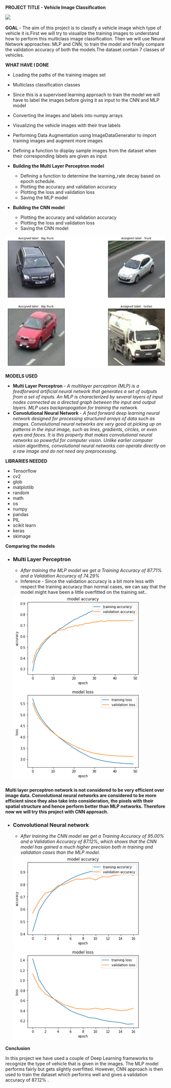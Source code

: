 **PROJECT TITLE - Vehicle Image Classification**
        
<img src = "https://github.com/Soumayan-pal01/ML-ProjectKart/blob/main/Vehicle%20Image%20Classification/Images/project_viz.png"  width="400">


**GOAL** - The aim of this project is to classify a vehicle image which type of vehicle it is.First we will try to visualize the training images to understand how to perform this multiclass image classification. Then we will use Neural Network approaches: MLP and CNN, to train the model and finally compare the validation accuracy of both the models.The dataset contain 7 classes of vehicles.


**WHAT HAVE I DONE**

- Loading the paths of the training images set
- Multiclass classification classes
- Since this is a supervised learning approach to train the model we will have to label the images before giving it as input to the CNN and MLP model
- Converting the images and labels into numpy arrays
- Visualizing the vehicle images with their true labels
- Performing Data Augmentation using ImageDataGenerator to import training images and augment more images
- Defining a function to display sample images from the dataset when their corresponding labels are given as input
- **Building the Multi Layer Perceptron model**
   - Defining a function to determine the learning_rate decay based on epoch schedule.
   - Plotting the accuracy and validation accuracy
   - Plotting the loss and validation loss
   - Saving the MLP model

- **Building the CNN model**
   - Plotting the accuracy and validation accuracy
   - Plotting the loss and validation loss
   - Saving the CNN model  



<img src = "https://github.com/Soumayan-pal01/ML-ProjectKart/blob/main/Vehicle%20Image%20Classification/Images/disp.png" >


**MODELS USED**

- **Multi Layer Perceptron** - *A multilayer perceptron (MLP) is a feedforward artificial neural network that generates a set of outputs from a set of inputs. An MLP is characterized by several layers of input nodes connected as a directed graph between the input and output layers. MLP uses backpropogation for training the network.* 
- **Convolutional Neural Network** - *A feed forward deep learning neural network designed for processing structured arrays of data such as images. Convolutional neural networks are very good at picking up on patterns in the input image, such as lines, gradients, circles, or even eyes and faces. It is this property that makes convolutional neural networks so powerful for computer vision. Unlike earlier computer vision algorithms, convolutional neural networks can operate directly on a raw image and do not need any preprocessing.*


**LIBRARIES NEEDED**

- Tensorflow
- cv2
- glob
- matplotlib
- random
- math
- os
- numpy
- pandas
- PIL
- scikit learn
- keras
- skimage

**Comparing the models**

- ### **Multi Layer Perceptron**

    -  *After training the MLP model we get a Training Accuracy of 87.71% and a Validation Accuracy of 74.29%*
    -  Inference -  Since the validation accuracy is a bit more less with respect the training accuracy than normal cases, we can say that the model might have been a little overfitted on the training set.. 
    
    <img src = "https://github.com/Soumayan-pal01/ML-ProjectKart/blob/main/Vehicle%20Image%20Classification/Images/mlp_acc.png" width = "400">
    
    <img src = "https://github.com/Soumayan-pal01/ML-ProjectKart/blob/main/Vehicle%20Image%20Classification/Images/mlp_loss.png" width = "400">
    
    
#### Multi layer perceptron network is not considered to be very efficient over image data. Convolutional neural networks are considered to be more efficient since they also take into consideration, the pixels with their spatial structure and hence perform better than MLP networks. Therefore now we will try this project with CNN approach.

- ### **Convolutional Neural network**

    - *After training the CNN model we get a Training Accuracy of 95.00% and a Validation Accuracy of 87.12%, which shows that the CNN model has gained a much higher precision both in training and validation cases than the MLP model.*

     <img src = "https://github.com/Soumayan-pal01/ML-ProjectKart/blob/main/Vehicle%20Image%20Classification/Images/cnn_acc.png" width = "400">
    
     <img src = "https://github.com/Soumayan-pal01/ML-ProjectKart/blob/main/Vehicle%20Image%20Classification/Images/cnn_loss.png" width = "400">
    


**Conclusion**

In this project we have used a couple of Deep Learning frameworks to recognize the type of vehicle that is given in the images. The MLP model performs fairly but gets slightly overfitted. However, CNN approach is then used to train the dataset which performs well and gives a validation accuracy of 87.12% .

